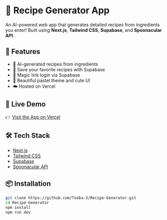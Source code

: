 # 🥗 Recipe Generator App

An AI-powered web app that generates detailed recipes from ingredients you enter! Built using **Next.js**, **Tailwind CSS**, **Supabase**, and **Spoonacular API**.

## 🌟 Features

- 🧠 AI-generated recipes from ingredients
- 💾 Save your favorite recipes with Supabase
- 🔐 Magic link login via Supabase
- 💅 Beautiful pastel theme and cute UI
- ☁️ Hosted on Vercel

## 🚀 Live Demo

👉 [Visit the App on Vercel](https://your-vercel-url.vercel.app) 

## 🛠️ Tech Stack

- [Next.js](https://nextjs.org/)
- [Tailwind CSS](https://tailwindcss.com/)
- [Supabase](https://supabase.io/)
- [Spoonacular API](https://spoonacular.com/food-api)

## 📦 Installation

```bash
git clone https://github.com/Tooba-3/Recipe-Generator.git
cd Recipe-Generator
npm install
npm run dev
